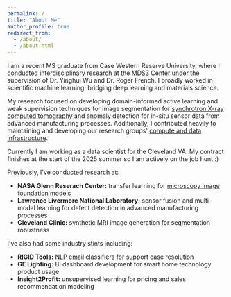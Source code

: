```yaml
---
permalink: /
title: "About Me"
author_profile: true
redirect_from: 
  - /about/
  - /about.html
---
```


I am a recent MS graduate from Case Western Reserve University, where I conducted interdisciplinary research at the [MDS3 Center](https://mds3-coe.com/) under the supervision of Dr. Yinghui Wu and Dr. Roger French. I broadly worked in scientific machine learning; bridging deep learning and materials science. 

My research focused on developing domain-informed active learning and weak supervision techniques for image segmentation for [synchrotron X-ray computed tomography](https://advanced.onlinelibrary.wiley.com/doi/abs/10.1002/adem.202401699) and anomaly detection for in-situ sensor data from advanced manufacturing processes. Additionally, I contributed heavily to maintaining and developing our research groups' [compute and data infrastructure](https://ieeexplore.ieee.org/abstract/document/10487079).

Currently I am working as a data scientist for the Cleveland VA. My contract finishes at the start of the 2025 summer so I am actively on the job hunt :)

Previously, I've conducted research at:
- **NASA Glenn Reserach Center:** transfer learning for [microscopy image foundation models](https://github.com/nasa/pretrained-microscopy-models)
- **Lawrence Livermore National Laboratory:** sensor fusion and multi-modal learning for defect detection in advanced manufacturing processes
- **Cleveland Clinic:** synthetic MRI image generation for segmentation robustness 

I've also had some industry stints including:
- **RIGID Tools:** NLP email classifiers for support case resolution
- **GE Lighting:** BI dashboard development for smart home technology product usage
- **Insight2Profit:** unsupervised learning for pricing and sales recommendation modeling